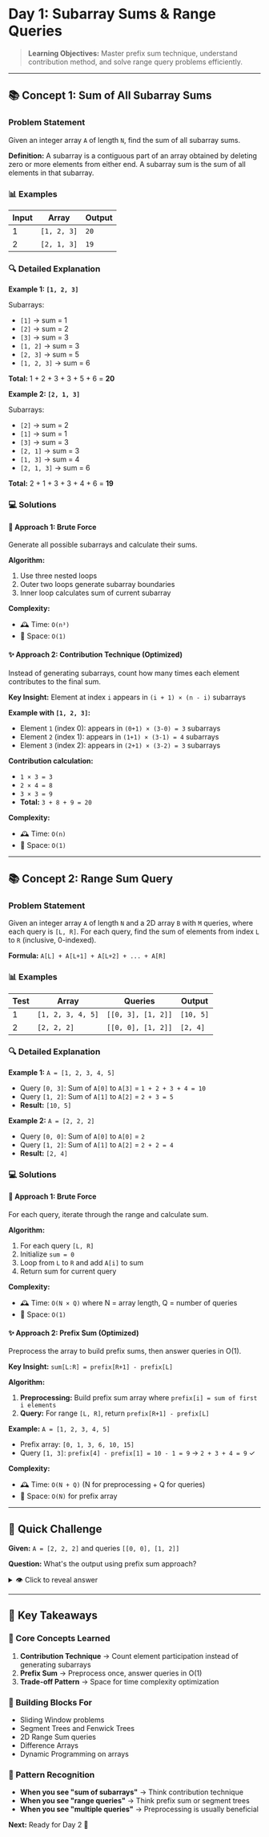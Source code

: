 # Day 1: Subarray Sums & Range Queries

> **Learning Objectives:** Master prefix sum technique, understand contribution method, and solve range query problems efficiently.

---

## 📚 Concept 1: Sum of All Subarray Sums

### Problem Statement
Given an integer array `A` of length `N`, find the sum of all subarray sums.

**Definition:** A subarray is a contiguous part of an array obtained by deleting zero or more elements from either end. A subarray sum is the sum of all elements in that subarray.

### 📊 Examples

| Input | Array | Output | 
|-------|-------|--------|
| 1 | `[1, 2, 3]` | `20` |
| 2 | `[2, 1, 3]` | `19` |

### 🔍 Detailed Explanation

**Example 1: `[1, 2, 3]`**

Subarrays:
- `[1]` → sum = 1
- `[2]` → sum = 2  
- `[3]` → sum = 3
- `[1, 2]` → sum = 3
- `[2, 3]` → sum = 5
- `[1, 2, 3]` → sum = 6

**Total:** 1 + 2 + 3 + 3 + 5 + 6 = **20**

**Example 2: `[2, 1, 3]`**

Subarrays:
- `[2]` → sum = 2
- `[1]` → sum = 1
- `[3]` → sum = 3  
- `[2, 1]` → sum = 3
- `[1, 3]` → sum = 4
- `[2, 1, 3]` → sum = 6

**Total:** 2 + 1 + 3 + 3 + 4 + 6 = **19**

### 💻 Solutions

#### 🐌 Approach 1: Brute Force
Generate all possible subarrays and calculate their sums.

**Algorithm:**
1. Use three nested loops
2. Outer two loops generate subarray boundaries
3. Inner loop calculates sum of current subarray

**Complexity:**
- 🕰️ Time: `O(n³)`
- 💾 Space: `O(1)`

#### ✨ Approach 2: Contribution Technique (Optimized)
Instead of generating subarrays, count how many times each element contributes to the final sum.

**Key Insight:** Element at index `i` appears in `(i + 1) × (n - i)` subarrays

**Example with `[1, 2, 3]`:**
- Element `1` (index 0): appears in `(0+1) × (3-0) = 3` subarrays
- Element `2` (index 1): appears in `(1+1) × (3-1) = 4` subarrays  
- Element `3` (index 2): appears in `(2+1) × (3-2) = 3` subarrays

**Contribution calculation:**
- `1 × 3 = 3`
- `2 × 4 = 8`
- `3 × 3 = 9`
- **Total:** `3 + 8 + 9 = 20`

**Complexity:**
- 🕰️ Time: `O(n)`
- 💾 Space: `O(1)`

---

## 📚 Concept 2: Range Sum Query

### Problem Statement
Given an integer array `A` of length `N` and a 2D array `B` with `M` queries, where each query is `[L, R]`. For each query, find the sum of elements from index `L` to `R` (inclusive, 0-indexed).

**Formula:** `A[L] + A[L+1] + A[L+2] + ... + A[R]`

### 📊 Examples

| Test | Array | Queries | Output |
|------|-------|---------|--------|
| 1 | `[1, 2, 3, 4, 5]` | `[[0, 3], [1, 2]]` | `[10, 5]` |
| 2 | `[2, 2, 2]` | `[[0, 0], [1, 2]]` | `[2, 4]` |

### 🔍 Detailed Explanation

**Example 1:** `A = [1, 2, 3, 4, 5]`
- Query `[0, 3]`: Sum of `A[0]` to `A[3]` = `1 + 2 + 3 + 4 = 10`
- Query `[1, 2]`: Sum of `A[1]` to `A[2]` = `2 + 3 = 5`
- **Result:** `[10, 5]`

**Example 2:** `A = [2, 2, 2]`
- Query `[0, 0]`: Sum of `A[0]` to `A[0]` = `2`
- Query `[1, 2]`: Sum of `A[1]` to `A[2]` = `2 + 2 = 4`
- **Result:** `[2, 4]`

### 💻 Solutions

#### 🐌 Approach 1: Brute Force
For each query, iterate through the range and calculate sum.

**Algorithm:**
1. For each query `[L, R]`
2. Initialize `sum = 0`
3. Loop from `L` to `R` and add `A[i]` to sum
4. Return sum for current query

**Complexity:**
- 🕰️ Time: `O(N × Q)` where N = array length, Q = number of queries
- 💾 Space: `O(1)`

#### ✨ Approach 2: Prefix Sum (Optimized)
Preprocess the array to build prefix sums, then answer queries in O(1).

**Key Insight:** `sum[L:R] = prefix[R+1] - prefix[L]`

**Algorithm:**
1. **Preprocessing:** Build prefix sum array where `prefix[i] = sum of first i elements`
2. **Query:** For range `[L, R]`, return `prefix[R+1] - prefix[L]`

**Example:** `A = [1, 2, 3, 4, 5]`
- Prefix array: `[0, 1, 3, 6, 10, 15]`
- Query `[1, 3]`: `prefix[4] - prefix[1] = 10 - 1 = 9` → `2 + 3 + 4 = 9` ✓

**Complexity:**
- 🕰️ Time: `O(N + Q)` (N for preprocessing + Q for queries)
- 💾 Space: `O(N)` for prefix array

---

## 🧠 Quick Challenge

**Given:** `A = [2, 2, 2]` and queries `[[0, 0], [1, 2]]`

**Question:** What's the output using prefix sum approach?

<details>
<summary>👁️ Click to reveal answer</summary>

**Answer:** `[2, 4]`

**Explanation:**
- Prefix array: `[0, 2, 4, 6]`
- Query `[0, 0]`: `prefix[1] - prefix[0] = 2 - 0 = 2`
- Query `[1, 2]`: `prefix[3] - prefix[1] = 6 - 2 = 4`

</details>

---

## 🔑 Key Takeaways

### 🎯 Core Concepts Learned
1. **Contribution Technique** → Count element participation instead of generating subarrays
2. **Prefix Sum** → Preprocess once, answer queries in O(1)
3. **Trade-off Pattern** → Space for time complexity optimization

### 🔗 Building Blocks For
- Sliding Window problems
- Segment Trees and Fenwick Trees  
- 2D Range Sum queries
- Difference Arrays
- Dynamic Programming on arrays

### 📝 Pattern Recognition
- **When you see "sum of subarrays"** → Think contribution technique
- **When you see "range queries"** → Think prefix sum or segment trees
- **When you see "multiple queries"** → Preprocessing is usually beneficial

**Next:** Ready for Day 2 🚀
